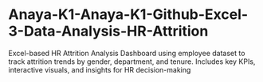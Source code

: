 # Anaya-K1-Anaya-K1-Github-Excel-3-Data-Analysis-HR-Attrition
Excel-based HR Attrition Analysis Dashboard using employee dataset to track attrition trends by gender, department, and tenure. Includes key KPIs, interactive visuals, and insights for HR decision-making

